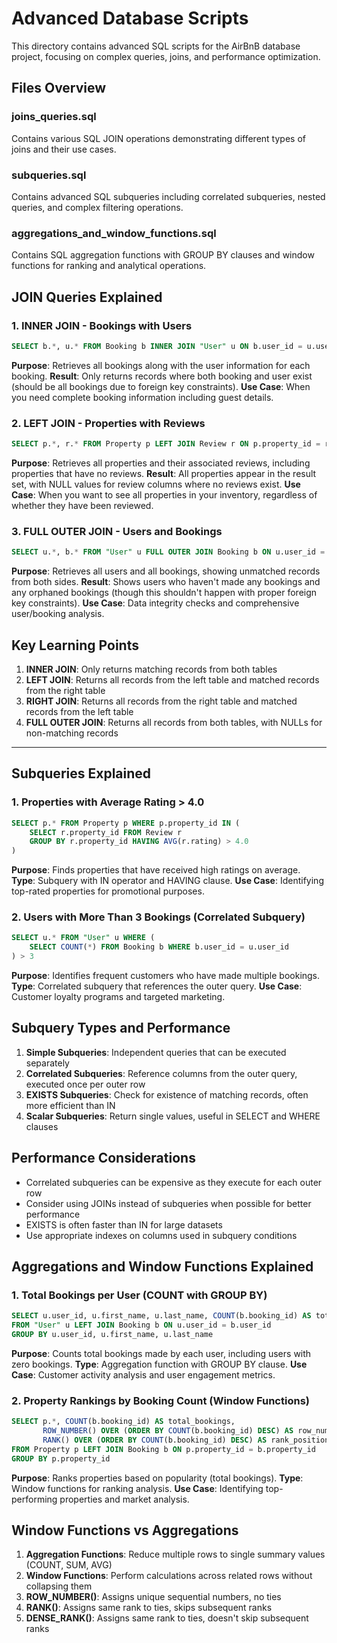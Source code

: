 # Advanced Database Scripts

This directory contains advanced SQL scripts for the AirBnB database project, focusing on complex queries, joins, and performance optimization.

## Files Overview

### joins_queries.sql
Contains various SQL JOIN operations demonstrating different types of joins and their use cases.

### subqueries.sql
Contains advanced SQL subqueries including correlated subqueries, nested queries, and complex filtering operations.

### aggregations_and_window_functions.sql
Contains SQL aggregation functions with GROUP BY clauses and window functions for ranking and analytical operations.

## JOIN Queries Explained

### 1. INNER JOIN - Bookings with Users
```sql
SELECT b.*, u.* FROM Booking b INNER JOIN "User" u ON b.user_id = u.user_id
```
**Purpose**: Retrieves all bookings along with the user information for each booking.
**Result**: Only returns records where both booking and user exist (should be all bookings due to foreign key constraints).
**Use Case**: When you need complete booking information including guest details.

### 2. LEFT JOIN - Properties with Reviews
```sql
SELECT p.*, r.* FROM Property p LEFT JOIN Review r ON p.property_id = r.property_id
```
**Purpose**: Retrieves all properties and their associated reviews, including properties that have no reviews.
**Result**: All properties appear in the result set, with NULL values for review columns where no reviews exist.
**Use Case**: When you want to see all properties in your inventory, regardless of whether they have been reviewed.

### 3. FULL OUTER JOIN - Users and Bookings
```sql
SELECT u.*, b.* FROM "User" u FULL OUTER JOIN Booking b ON u.user_id = b.user_id
```
**Purpose**: Retrieves all users and all bookings, showing unmatched records from both sides.
**Result**: Shows users who haven't made any bookings and any orphaned bookings (though this shouldn't happen with proper foreign key constraints).
**Use Case**: Data integrity checks and comprehensive user/booking analysis.

## Key Learning Points

1. **INNER JOIN**: Only returns matching records from both tables
2. **LEFT JOIN**: Returns all records from the left table and matched records from the right table
3. **RIGHT JOIN**: Returns all records from the right table and matched records from the left table
4. **FULL OUTER JOIN**: Returns all records from both tables, with NULLs for non-matching records

____________________________________

## Subqueries Explained

### 1. Properties with Average Rating > 4.0
```sql
SELECT p.* FROM Property p WHERE p.property_id IN (
    SELECT r.property_id FROM Review r 
    GROUP BY r.property_id HAVING AVG(r.rating) > 4.0
)
```
**Purpose**: Finds properties that have received high ratings on average.
**Type**: Subquery with IN operator and HAVING clause.
**Use Case**: Identifying top-rated properties for promotional purposes.

### 2. Users with More Than 3 Bookings (Correlated Subquery)
```sql
SELECT u.* FROM "User" u WHERE (
    SELECT COUNT(*) FROM Booking b WHERE b.user_id = u.user_id
) > 3
```
**Purpose**: Identifies frequent customers who have made multiple bookings.
**Type**: Correlated subquery that references the outer query.
**Use Case**: Customer loyalty programs and targeted marketing.

## Subquery Types and Performance

1. **Simple Subqueries**: Independent queries that can be executed separately
2. **Correlated Subqueries**: Reference columns from the outer query, executed once per outer row
3. **EXISTS Subqueries**: Check for existence of matching records, often more efficient than IN
4. **Scalar Subqueries**: Return single values, useful in SELECT and WHERE clauses

## Performance Considerations

- Correlated subqueries can be expensive as they execute for each outer row
- Consider using JOINs instead of subqueries when possible for better performance
- EXISTS is often faster than IN for large datasets
- Use appropriate indexes on columns used in subquery conditions

## Aggregations and Window Functions Explained

### 1. Total Bookings per User (COUNT with GROUP BY)
```sql
SELECT u.user_id, u.first_name, u.last_name, COUNT(b.booking_id) AS total_bookings
FROM "User" u LEFT JOIN Booking b ON u.user_id = b.user_id
GROUP BY u.user_id, u.first_name, u.last_name
```
**Purpose**: Counts total bookings made by each user, including users with zero bookings.
**Type**: Aggregation function with GROUP BY clause.
**Use Case**: Customer activity analysis and user engagement metrics.

### 2. Property Rankings by Booking Count (Window Functions)
```sql
SELECT p.*, COUNT(b.booking_id) AS total_bookings,
       ROW_NUMBER() OVER (ORDER BY COUNT(b.booking_id) DESC) AS row_number_rank,
       RANK() OVER (ORDER BY COUNT(b.booking_id) DESC) AS rank_position
FROM Property p LEFT JOIN Booking b ON p.property_id = b.property_id
GROUP BY p.property_id
```
**Purpose**: Ranks properties based on popularity (total bookings).
**Type**: Window functions for ranking analysis.
**Use Case**: Identifying top-performing properties and market analysis.

## Window Functions vs Aggregations

1. **Aggregation Functions**: Reduce multiple rows to single summary values (COUNT, SUM, AVG)
2. **Window Functions**: Perform calculations across related rows without collapsing them
3. **ROW_NUMBER()**: Assigns unique sequential numbers, no ties
4. **RANK()**: Assigns same rank to ties, skips subsequent ranks
5. **DENSE_RANK()**: Assigns same rank to ties, doesn't skip subsequent ranks


